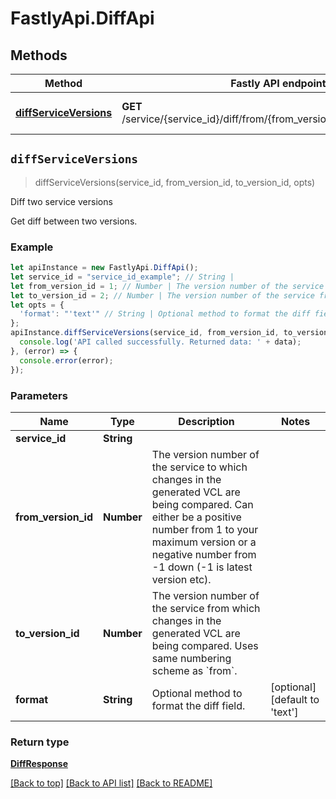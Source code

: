 # FastlyApi.DiffApi



## Methods

Method | Fastly API endpoint | Description
------------- | ------------- | -------------
[**diffServiceVersions**](DiffApi.md#diffServiceVersions) | **GET** /service/{service_id}/diff/from/{from_version_id}/to/{to_version_id} | Diff two service versions



## `diffServiceVersions`

> diffServiceVersions(service_id, from_version_id, to_version_id, opts)

Diff two service versions

Get diff between two versions.

### Example

```javascript
let apiInstance = new FastlyApi.DiffApi();
let service_id = "service_id_example"; // String | 
let from_version_id = 1; // Number | The version number of the service to which changes in the generated VCL are being compared. Can either be a positive number from 1 to your maximum version or a negative number from -1 down (-1 is latest version etc).
let to_version_id = 2; // Number | The version number of the service from which changes in the generated VCL are being compared. Uses same numbering scheme as `from`.
let opts = {
  'format': "'text'" // String | Optional method to format the diff field.
};
apiInstance.diffServiceVersions(service_id, from_version_id, to_version_id, opts).then((data) => {
  console.log('API called successfully. Returned data: ' + data);
}, (error) => {
  console.error(error);
});

```

### Parameters

Name | Type | Description  | Notes
------------- | ------------- | ------------- | -------------
**service_id** | **String** |  |
**from_version_id** | **Number** | The version number of the service to which changes in the generated VCL are being compared. Can either be a positive number from 1 to your maximum version or a negative number from -1 down (-1 is latest version etc). |
**to_version_id** | **Number** | The version number of the service from which changes in the generated VCL are being compared. Uses same numbering scheme as &#x60;from&#x60;. |
**format** | **String** | Optional method to format the diff field. | [optional] [default to &#39;text&#39;]

### Return type

[**DiffResponse**](DiffResponse.md)


[[Back to top]](#) [[Back to API list]](../../README.md#endpoints)
[[Back to README]](../../README.md)
